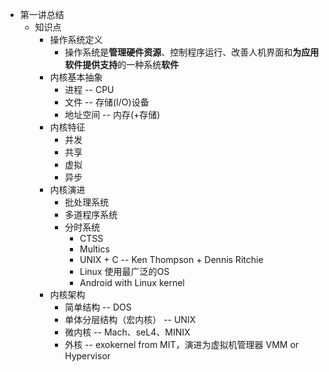 - 第一讲总结
  	- 知识点
  		- 操作系统定义
    		- 操作系统是**管理硬件资源**、控制程序运行、改善人机界面和**为应用软件提供支持**的一种系统**软件**
  		- 内核基本抽象
    		- 进程 -- CPU
    		- 文件 -- 存储(I/O)设备
    		- 地址空间 -- 内存(+存储)
  		- 内核特征
    		- 并发
    		- 共享
    		- 虚拟
    		- 异步 
  		- 内核演进
    		- 批处理系统
    		- 多道程序系统
    		- 分时系统
        		- CTSS
        		- Multics
        		- UNIX + C -- Ken Thompson + Dennis Ritchie
        		- Linux	使用最广泛的OS
        		- Android with Linux kernel
      - 内核架构
        - 简单结构 -- DOS
        - 单体分层结构（宏内核） -- UNIX
        - 微内核 -- Mach、seL4、MINIX
        - 外核 -- exokernel from MIT，演进为虚拟机管理器 VMM or Hypervisor  